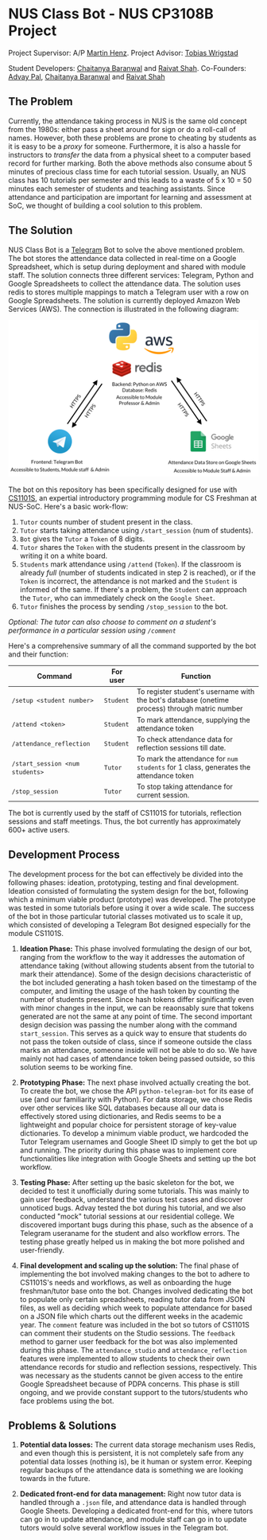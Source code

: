 # NUS Class Bot - NUS CP3108B Project

Project Supervisor: A/P [Martin Henz](https://github.com/martin-henz). Project Advisor: [Tobias Wrigstad](https://github.com/TobiasWrigstad)

Student Developers: [Chaitanya Baranwal](https://github.com/chaitanyabaranwal) and [Raivat Shah](https://github.com/raivatshah). Co-Founders: [Advay Pal](https://github.com/advaypal), [Chaitanya Baranwal](https://github.com/chaitanyabaranwal) and [Raivat Shah](https://github.com/raivatshah)

## The Problem

Currently, the attendance taking process in NUS is the same old concept from the 1980s: either pass a sheet around for sign or do a roll-call of names. However, both these problems are prone to cheating by students as it is easy to be a *proxy* for someone. Furthermore, it is also a hassle for instructors to *transfer* the data from a physical sheet to a computer based record for further marking. Both the above methods also consume about 5 minutes of precious class time for each tutorial session. Usually, an NUS class has 10 tutorials per semester and this leads to a waste of 5 x 10 = 50 minutes each semester of students and teaching assistants. Since attendance and participation are important for learning and assessment at SoC, we thought of building a cool solution to this problem. 

## The Solution 

NUS Class Bot is a [Telegram](https://telegram.org/) Bot to solve the above mentioned problem. The bot stores the attendance data collected in real-time on a Google Spreadsheet, which is setup during deployment and shared with module staff. The solution connects three different services: Telegram, Python and Google Spreadsheets to collect the attendance data. The solution uses redis to stores multiple mappings to match a Telegram user with a row on Google Spreadsheets. The solution is currently deployed Amazon Web Services (AWS). The connection is illustrated in the following diagram:

![diagram](diagram.png)


The bot on this repository has been specifically designed for use with [CS1101S](https://comp.nus.edu.sg/~cs1101s/), an expertial introductory programming module for CS Freshman at NUS-SoC. Here's a basic work-flow:

1. `Tutor` counts number of student present in the class. 
2. `Tutor` starts taking attendance using `/start_session` (num of students). 
2. `Bot` gives the `Tutor` a `Token` of 8 digits.
3. `Tutor` shares the `Token` with the students present in the classroom by writing it on a white board.
4. `Students` mark attendance using `/attend` (`Token`). If the classroom is already *full* (number of students indicated in step 2 is reached), or if the `Token` is incorrect, the attendance is not marked and the `Student` is informed of the same. If there's a problem, the `Student` can approach the `Tutor`, who can immediately check on the `Google Sheet`.
5. `Tutor` finishes the process by sending `/stop_session` to the bot.

*Optional: The tutor can also choose to comment on a student's performance in a particular session using `/comment`*

Here's a comprehensive summary of all the command supported by the bot and their function:

| Command                        | For user           | Function |
| -------------                  |-------------| -----|
| `/setup <student number>`      | `Student`          |  To register student's username with the bot's database (onetime process) through matric number  |
| `/attend <token>`               |   `Student`        |  To mark attendance, supplying the attendance token  |
| `/attendance_reflection`        | `Student`           | To check attendance data for reflection sessions till date.  |
| `/start_session <num students>`        | `Tutor`           | To mark the attendance for `num students` for 1 class, generates the attendance token  |
| `/stop_session`        | `Tutor`           | To stop taking attendance for current session.  |

The bot is currently used by the staff of CS1101S for tutorials, reflection sessions and staff meetings. Thus, the bot currently has approximately 600+ active users. 

## Development Process 

The development process for the bot can effectively be divided into the following phases: ideation, prototyping, testing and final development. Ideation consisted of formulating the system design for the bot, following which a minimum viable product (prototype) was developed. The prototype was tested in some tutorials before using it over a wide scale. The success of the bot in those particular tutorial classes motivated us to scale it up, which consisted of developing a Telegram Bot
designed especially for the module CS1101S.

1. **Ideation Phase:** This phase involved formulating the design of our bot, ranging from the workflow to the way it addresses the automation of attendance taking (without allowing students absent from the tutorial to mark their attendance). Some of the design decisions characteristic of the bot included generating a hash token based on the timestamp of the computer, and limiting the usage of the hash token by counting the number of students present. Since hash tokens differ significantly even with minor changes in the input, we can be reaonsably sure that tokens generated are not the same at any point of time. The second important design decision was passing the number along with the command `start_session`. This serves as a quick way to ensure that students do not pass the token outside of class, since if someone outside the class marks an attendance, someone inside will not be able to do so. We have mainly not had cases of attendance token being passed outside, so this solution seems to be working fine.

2. **Prototyping Phase:** The next phase involved actually creating the bot. To create the bot, we chose the API `python-telegram-bot` for its ease of use (and our familiarity with Python). For data storage, we chose Redis over other services like SQL databases because all our data is effectively stored using dictionaries, and Redis seems to be a lightweight and popular choice for persistent storage of key-value dictionaries. To develop a minimum viable product, we hardcoded the Tutor Telegram usernames and Google Sheet ID simply to get the bot up and running. The priority during this phase was to implement core functionalities like integration with Google Sheets and setting up the bot workflow.

3. **Testing Phase:** After setting up the basic skeleton for the bot, we decided to test it unofficially during some tutorials. This was mainly to gain user feedback, understand the various test cases and discover unnoticed bugs. Advay tested the bot during his tutorial, and we also conducted "mock" tutorial sessions at our residential college. We discovered important bugs during this phase, such as the absence of a Telegram useraname for the student and also workflow errors. The testing phase greatly helped us in making the bot more polished and user-friendly.

4. **Final development and scaling up the solution:** The final phase of implementing the bot involved making changes to the bot to adhere to CS1101S's needs and workflows, as well as onboarding the huge freshman/tutor base onto the bot. Changes involved dedicating the bot to populate only certain spreadsheets, reading tutor data from JSON files, as well as deciding which week to populate attendance for based on a JSON file which charts out the different weeks in the academic year. The `comment` feature was included in the bot so tutors of CS1101S can comment their students on the Studio sessions. The `feedback` method to garner user feedback for the bot was also implemented during this phase. The `attendance_studio` and `attendance_reflection` features were implemented to allow students to check their own attendance records for studio and reflection sessions, respectively. This was necessary as the students cannot be given access to the entire Google Spreadsheet because of PDPA concerns. This phase is still ongoing, and we provide constant support to the tutors/students who face problems using the bot.

## Problems & Solutions

1. **Potential data losses:** The current data storage mechanism uses Redis, and even though this is persistent, it is not completely safe from any potential data losses (nothing is), be it human or system error. Keeping regular backups of the attendance data is something we are looking towards in the future.
   
2. **Dedicated front-end for data management:** Right now tutor data is handled through a `.json` file, and attendance data is handled through Google Sheets. Developing a dedicated front-end for this, where tutors can go in to update attendance, and module staff can go in to update tutors would solve several workflow issues in the Telegram bot.
